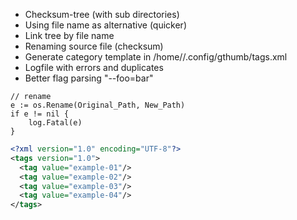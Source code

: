 - Checksum-tree (with sub directories)
- Using file name as alternative (quicker)
- Link tree by file name
- Renaming source file (checksum) 
- Generate category template in /home/<user>/.config/gthumb/tags.xml
- Logfile with errors and duplicates
- Better flag parsing "--foo=bar" 


```golang
// rename
e := os.Rename(Original_Path, New_Path)
if e != nil {
    log.Fatal(e)
}
```


```xml
<?xml version="1.0" encoding="UTF-8"?>
<tags version="1.0">
  <tag value="example-01"/>
  <tag value="example-02"/>
  <tag value="example-03"/>  
  <tag value="example-04"/>
</tags>

```